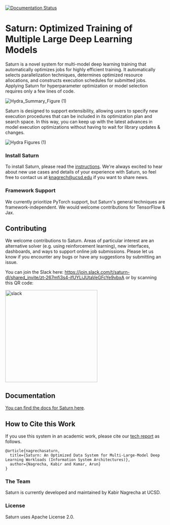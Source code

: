 [![Documentation Status](https://readthedocs.org/projects/saturn/badge/?version=latest)](https://saturn.readthedocs.io/en/latest/?badge=latest)

# Saturn: Optimized Training of Multiple Large Deep Learning Models
Saturn is a novel system for multi-model deep learning training that automatically optimizes jobs for highly efficient training.
It automatically selects parallelization techniques, determines optimized resource allocations, and constructs execution schedules
for submitted jobs. Applying Saturn for hyperparameter optimization or model selection requires only a few lines of code.

![Hydra_Summary_Figure (1)](https://github.com/knagrecha/saturn/assets/32966638/ecd6742e-1f33-4d76-a9da-e7c57bb9ad1f)

Saturn is designed to support extensibility, allowing users to specify new execution procedures that can be
included in its optimization plan and search space. In this way, you can keep up with the latest
advances in model execution optimizations without having to wait for library updates & changes.

![Hydra Figures (1)](https://github.com/knagrecha/saturn/assets/32966638/ef1f5787-0eb6-482b-849c-1d778b8c7488)


### Install Saturn

To install Saturn, please read the [instructions](INSTALL.md). We're always excited to hear about new use cases and details of your experience with Saturn, so feel free
to contact us at knagrech@ucsd.edu if you want to share news.

### Framework Support

We currently prioritize PyTorch support, but Saturn's general techniques are framework-independent. 
We would welcome contributions for TensorFlow & Jax.

## Contributing
We welcome contributions to Saturn. Areas of particular interest are an alternative solver (e.g. using reinforcement learning),
new interfaces, dashboards, and ways to support online job submissions. Please let us know if you encounter any bugs
or have any suggestions by submitting an issue.

You can join the Slack here: https://join.slack.com/t/saturn-dl/shared_invite/zt-267mfi3s4-ifUYLiJUtaVeGFcYe9vbxA or by scanning this QR code:

<img width="290" alt="slack" src="https://github.com/ollie-robin/saturn/assets/105469320/bcc1421c-1aec-486f-8520-cfccffb9f3da">



## Documentation
[You can find the docs for Saturn here](https://saturn.readthedocs.io/en/latest/).

## How to Cite this Work
If you use this system in an academic work, please cite our [tech report](https://adalabucsd.github.io/papers/TR_2023_Saturn.pdf) as follows.
```
@article{nagrechasaturn,
  title={Saturn: An Optimized Data System for Multi-Large-Model Deep Learning Workloads (Information System Architectures)},
  author={Nagrecha, Kabir and Kumar, Arun}
}
```
### The Team
Saturn is currently developed and maintained by Kabir Nagrecha at UCSD.

### License
Saturn uses Apache License 2.0.


